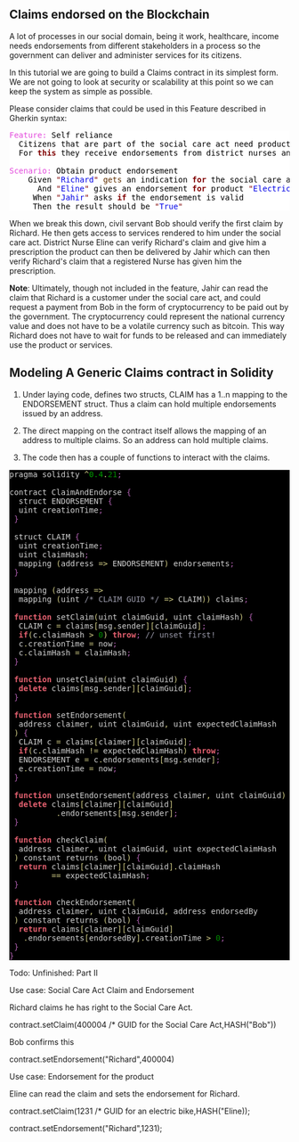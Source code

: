 ## Claims endorsed on the Blockchain

A lot of processes in our social domain, being it work, healthcare, income needs endorsements from different stakeholders
in a process so the government can deliver and administer services for its citizens.

In this tutorial we are going to build a Claims contract in its simplest form. We are not going to look at security or 
scalability at this point so we can keep the system as simple as possible. 

Please consider claims that could be used in this Feature described in Gherkin syntax:

<pre style='color:#000000;background:#ffffff;'><span style='color:#e34adc; '>Feature:</span> Self reliance
  Citizens that are part of the social care act need products and services to be self reliant
  For <span style='color:#800000; font-weight:bold; '>this</span> they receive endorsements from district nurses and their township 

<span style='color:#e34adc; '>Scenario:</span> Obtain product endorsement
    Given <span style='color:#800000; '>"</span><span style='color:#0000e6; '>Richard</span><span style='color:#800000; '>"</span> <span style='color:#603000; '>gets</span> an indication <span style='color:#800000; font-weight:bold; '>for</span> the social care act from <span style='color:#800000; '>"</span><span style='color:#0000e6; '>Bob</span><span style='color:#800000; '>"</span>
      And <span style='color:#800000; '>"</span><span style='color:#0000e6; '>Eline</span><span style='color:#800000; '>"</span> gives an endorsement <span style='color:#800000; font-weight:bold; '>for</span> product <span style='color:#800000; '>"</span><span style='color:#0000e6; '>Electric Bike</span><span style='color:#800000; '>"</span>
     When <span style='color:#800000; '>"</span><span style='color:#0000e6; '>Jahir</span><span style='color:#800000; '>"</span> asks <span style='color:#800000; font-weight:bold; '>if</span> the endorsement is valid
     Then the result should be <span style='color:#800000; '>"</span><span style='color:#0000e6; '>True</span><span style='color:#800000; '>"</span>
</pre>
When we break this down, civil servant Bob should verify the first claim by Richard. He then gets access to services
rendered to him under the social care act. District Nurse Eline can verify Richard's claim and give him a prescription
the product can then be delivered by Jahir which can then verify Richard's claim that a registered Nurse has given 
him the prescription. 

__Note__: Ultimately, though not included in the feature, Jahir can read the claim that Richard is a customer under the
social care act, and could request a payment from Bob in the form of cryptocurrency to be paid out by the government.
The cryptocurrency could represent the national currency value and does not have to be a volatile currency such as
bitcoin. This way Richard does not have to wait for funds to be released and can immediately use the product or services.

## Modeling A Generic Claims contract in Solidity

1. Under laying code, defines two structs, CLAIM has a 1..n mapping to the ENDORSEMENT struct. Thus a claim can hold
multiple endorsements issued by an address.

2. The direct mapping on the contract itself allows the mapping of an address to multiple claims. So an address can hold
multiple claims.

3. The code then has a couple of functions to interact with the claims.

<pre style='color:#d1d1d1;background:#000000;'>pragma solidity <span style='color:#d2cd86; '>^</span><span style='color:#009f00; '>0.4</span><span style='color:#d2cd86; '>.</span><span style='color:#008c00; '>21</span><span style='color:#b060b0; '>;</span>

contract ClaimAndEndorse <span style='color:#b060b0; '>{</span>
  struct ENDORSEMENT <span style='color:#b060b0; '>{</span>
  uint creationTime<span style='color:#b060b0; '>;</span>
 <span style='color:#b060b0; '>}</span>
 
 struct CLAIM <span style='color:#b060b0; '>{</span>
  uint creationTime<span style='color:#b060b0; '>;</span>
  uint claimHash<span style='color:#b060b0; '>;</span>
  mapping <span style='color:#d2cd86; '>(</span>address <span style='color:#d2cd86; '>=</span><span style='color:#d2cd86; '>></span> ENDORSEMENT<span style='color:#d2cd86; '>)</span> endorsements<span style='color:#b060b0; '>;</span>
 <span style='color:#b060b0; '>}</span>
 
 mapping <span style='color:#d2cd86; '>(</span>address <span style='color:#d2cd86; '>=</span><span style='color:#d2cd86; '>></span> 
  mapping <span style='color:#d2cd86; '>(</span>uint <span style='color:#9999a9; '>/* CLAIM GUID */</span> <span style='color:#d2cd86; '>=</span><span style='color:#d2cd86; '>></span> CLAIM<span style='color:#d2cd86; '>)</span><span style='color:#d2cd86; '>)</span> claims<span style='color:#b060b0; '>;</span>
 
 <span style='color:#e66170; font-weight:bold; '>function</span> setClaim<span style='color:#d2cd86; '>(</span>uint claimGuid<span style='color:#d2cd86; '>,</span> uint claimHash<span style='color:#d2cd86; '>)</span> <span style='color:#b060b0; '>{</span>
  CLAIM c <span style='color:#d2cd86; '>=</span> claims<span style='color:#d2cd86; '>[</span>msg<span style='color:#d2cd86; '>.</span>sender<span style='color:#d2cd86; '>]</span><span style='color:#d2cd86; '>[</span>claimGuid<span style='color:#d2cd86; '>]</span><span style='color:#b060b0; '>;</span>
  <span style='color:#e66170; font-weight:bold; '>if</span><span style='color:#d2cd86; '>(</span>c<span style='color:#d2cd86; '>.</span>claimHash <span style='color:#d2cd86; '>></span> <span style='color:#008c00; '>0</span><span style='color:#d2cd86; '>)</span> <span style='color:#e66170; font-weight:bold; '>throw</span><span style='color:#b060b0; '>;</span> <span style='color:#9999a9; '>// unset first!</span>
  c<span style='color:#d2cd86; '>.</span>creationTime <span style='color:#d2cd86; '>=</span> now<span style='color:#b060b0; '>;</span>
  c<span style='color:#d2cd86; '>.</span>claimHash <span style='color:#d2cd86; '>=</span> claimHash<span style='color:#b060b0; '>;</span>
 <span style='color:#b060b0; '>}</span>
 
 <span style='color:#e66170; font-weight:bold; '>function</span> unsetClaim<span style='color:#d2cd86; '>(</span>uint claimGuid<span style='color:#d2cd86; '>)</span> <span style='color:#b060b0; '>{</span>
  <span style='color:#e66170; font-weight:bold; '>delete</span> claims<span style='color:#d2cd86; '>[</span>msg<span style='color:#d2cd86; '>.</span>sender<span style='color:#d2cd86; '>]</span><span style='color:#d2cd86; '>[</span>claimGuid<span style='color:#d2cd86; '>]</span><span style='color:#b060b0; '>;</span>
 <span style='color:#b060b0; '>}</span>
 
 <span style='color:#e66170; font-weight:bold; '>function</span> setEndorsement<span style='color:#d2cd86; '>(</span>
  address claimer<span style='color:#d2cd86; '>,</span> uint claimGuid<span style='color:#d2cd86; '>,</span> uint expectedClaimHash
 <span style='color:#d2cd86; '>)</span> <span style='color:#b060b0; '>{</span>
  CLAIM c <span style='color:#d2cd86; '>=</span> claims<span style='color:#d2cd86; '>[</span>claimer<span style='color:#d2cd86; '>]</span><span style='color:#d2cd86; '>[</span>claimGuid<span style='color:#d2cd86; '>]</span><span style='color:#b060b0; '>;</span>
  <span style='color:#e66170; font-weight:bold; '>if</span><span style='color:#d2cd86; '>(</span>c<span style='color:#d2cd86; '>.</span>claimHash <span style='color:#d2cd86; '>!=</span> expectedClaimHash<span style='color:#d2cd86; '>)</span> <span style='color:#e66170; font-weight:bold; '>throw</span><span style='color:#b060b0; '>;</span>
  ENDORSEMENT e <span style='color:#d2cd86; '>=</span> c<span style='color:#d2cd86; '>.</span>endorsements<span style='color:#d2cd86; '>[</span>msg<span style='color:#d2cd86; '>.</span>sender<span style='color:#d2cd86; '>]</span><span style='color:#b060b0; '>;</span>
  e<span style='color:#d2cd86; '>.</span>creationTime <span style='color:#d2cd86; '>=</span> now<span style='color:#b060b0; '>;</span>
 <span style='color:#b060b0; '>}</span>
 
 <span style='color:#e66170; font-weight:bold; '>function</span> unsetEndorsement<span style='color:#d2cd86; '>(</span>address claimer<span style='color:#d2cd86; '>,</span> uint claimGuid<span style='color:#d2cd86; '>)</span> <span style='color:#b060b0; '>{</span>
  <span style='color:#e66170; font-weight:bold; '>delete</span> claims<span style='color:#d2cd86; '>[</span>claimer<span style='color:#d2cd86; '>]</span><span style='color:#d2cd86; '>[</span>claimGuid<span style='color:#d2cd86; '>]</span>
          <span style='color:#d2cd86; '>.</span>endorsements<span style='color:#d2cd86; '>[</span>msg<span style='color:#d2cd86; '>.</span>sender<span style='color:#d2cd86; '>]</span><span style='color:#b060b0; '>;</span>
 <span style='color:#b060b0; '>}</span>
 
 <span style='color:#e66170; font-weight:bold; '>function</span> checkClaim<span style='color:#d2cd86; '>(</span>
  address claimer<span style='color:#d2cd86; '>,</span> uint claimGuid<span style='color:#d2cd86; '>,</span> uint expectedClaimHash
 <span style='color:#d2cd86; '>)</span> constant returns <span style='color:#d2cd86; '>(</span>bool<span style='color:#d2cd86; '>)</span> <span style='color:#b060b0; '>{</span>
  <span style='color:#e66170; font-weight:bold; '>return</span> claims<span style='color:#d2cd86; '>[</span>claimer<span style='color:#d2cd86; '>]</span><span style='color:#d2cd86; '>[</span>claimGuid<span style='color:#d2cd86; '>]</span><span style='color:#d2cd86; '>.</span>claimHash 
         <span style='color:#d2cd86; '>==</span> expectedClaimHash<span style='color:#b060b0; '>;</span>
 <span style='color:#b060b0; '>}</span>
 
 <span style='color:#e66170; font-weight:bold; '>function</span> checkEndorsement<span style='color:#d2cd86; '>(</span>
  address claimer<span style='color:#d2cd86; '>,</span> uint claimGuid<span style='color:#d2cd86; '>,</span> address endorsedBy
 <span style='color:#d2cd86; '>)</span> constant returns <span style='color:#d2cd86; '>(</span>bool<span style='color:#d2cd86; '>)</span> <span style='color:#b060b0; '>{</span>
  <span style='color:#e66170; font-weight:bold; '>return</span> claims<span style='color:#d2cd86; '>[</span>claimer<span style='color:#d2cd86; '>]</span><span style='color:#d2cd86; '>[</span>claimGuid<span style='color:#d2cd86; '>]</span>
   <span style='color:#d2cd86; '>.</span>endorsements<span style='color:#d2cd86; '>[</span>endorsedBy<span style='color:#d2cd86; '>]</span><span style='color:#d2cd86; '>.</span>creationTime <span style='color:#d2cd86; '>></span> <span style='color:#008c00; '>0</span><span style='color:#b060b0; '>;</span>
 <span style='color:#b060b0; '>}</span>
<span style='color:#b060b0; '>}</span>
</pre>

Todo: Unfinished: Part II

Use case: Social Care Act Claim and Endorsement

Richard claims he has right to the Social Care Act.

contract.setClaim(400004 /* GUID for the Social Care Act,HASH("Bob"))

Bob confirms this

contract.setEndorsement("Richard",400004)

Use case: Endorsement for the product

Eline can read the claim and sets the endorsement for
Richard.

contract.setClaim(1231 /* GUID for an electric bike,HASH("Eline));

contract.setEndorsement("Richard",1231);

